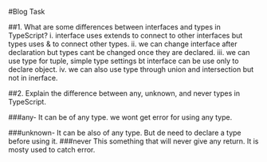#Blog Task

##1. What are some differences between interfaces and types in TypeScript?
  i.   interface uses extends to connect to other interfaces but types uses & to connect other types.
  ii.  we can change interface after declaration but types cant be changed once they are declared.
  iii. we can use type for tuple, simple type settings bt interface can be use only to declare object.
  iv.  we can also use type through union and intersection but not in inerface.
  
##2. Explain the difference between any, unknown, and never types in TypeScript.

###any-
It can be of any type. we wont get error for using any type.

###unknown-
It can be also of any type. But de need to declare a type before using it.
###never
This something that will never give any return. It is mosty used to catch error.
  
